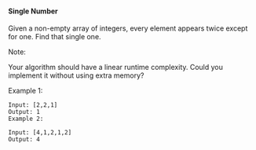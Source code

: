 #### Single Number

Given a non-empty array of integers, every element appears twice except for one. Find that single one.

Note:

Your algorithm should have a linear runtime complexity. Could you implement it without using extra memory?

Example 1:

```
Input: [2,2,1]
Output: 1
Example 2:
```

```
Input: [4,1,2,1,2]
Output: 4
```